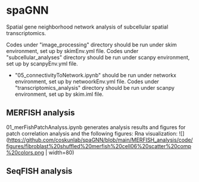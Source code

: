# spaGNN
Spatial gene neighborhood network analysis of subcellular spatial transcriptomics.

Codes under "image_processing"  directory should be run under skim environment, set up by skimEnv.yml file.
Codes under "subcellular_analyses"  directory should be run under scanpy environment, set up by scanpyEnv.yml file.
  - "05_connectivityToNetwork.ipynb" should be run under networkx environment, set up by netwoorkEnv.yml file.
Codes under "transcriptomics_analysis" directory should be run under scanpy environment, set up by skim.iml file.



## MERFISH analysis
01_merFishPatchAnalyss.ipynb generates analysis results and figures for patch correlation analysis and the following figures:
Rna visualization:
![](https://github.com/coskunlab/spaGNN/blob/main/MERFISH_analysis/code/figures/fibroblast%20shuffled%20merfish%20cell06%20scatter%20comp%20colors.png | width=80)


## SeqFISH analysis
